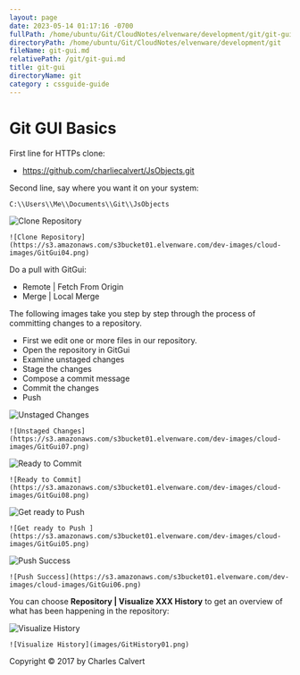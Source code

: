 ```yaml
---
layout: page
date: 2023-05-14 01:17:16 -0700
fullPath: /home/ubuntu/Git/CloudNotes/elvenware/development/git/git-gui.md
directoryPath: /home/ubuntu/Git/CloudNotes/elvenware/development/git
fileName: git-gui.md
relativePath: /git/git-gui.md
title: git-gui
directoryName: git
category : cssguide-guide
---
```


# Git GUI Basics

First line for HTTPs clone:

- https://github.com/charliecalvert/JsObjects.git

Second line, say where you want it on your system:

```
C:\\Users\\Me\\Documents\\Git\\JsObjects
```

<img class="small" src="https://s3.amazonaws.com/s3bucket01.elvenware.com/dev-images/cloud-images/GitGui04.png" alt="Clone Repository">

	![Clone Repository](https://s3.amazonaws.com/s3bucket01.elvenware.com/dev-images/cloud-images/GitGui04.png)

Do a pull with GitGui:

- Remote | Fetch From Origin
- Merge | Local Merge

The following images take you step by step through the process
of committing changes to a repository.

- First we edit one or more files in our repository.
- Open the repository in GitGui
- Examine unstaged changes
- Stage the changes
- Compose a commit message
- Commit the changes
- Push

<img class="small" src="https://s3.amazonaws.com/s3bucket01.elvenware.com/dev-images/cloud-images/GitGui07.png" alt="Unstaged Changes">

	![Unstaged Changes](https://s3.amazonaws.com/s3bucket01.elvenware.com/dev-images/cloud-images/GitGui07.png)

<img class="small" src="https://s3.amazonaws.com/s3bucket01.elvenware.com/dev-images/cloud-images/GitGui08.png" alt="Ready to Commit">

	![Ready to Commit](https://s3.amazonaws.com/s3bucket01.elvenware.com/dev-images/cloud-images/GitGui08.png)

<img class="small" src="https://s3.amazonaws.com/s3bucket01.elvenware.com/dev-images/cloud-images/GitGui05.png" alt="Get ready to Push ">

	![Get ready to Push ](https://s3.amazonaws.com/s3bucket01.elvenware.com/dev-images/cloud-images/GitGui05.png)

<img class="small" src="https://s3.amazonaws.com/s3bucket01.elvenware.com/dev-images/cloud-images/GitGui06.png" alt="Push Success">

	![Push Success](https://s3.amazonaws.com/s3bucket01.elvenware.com/dev-images/cloud-images/GitGui06.png)

You can choose **Repository | Visualize XXX History** to get an overview
of what has been happening in the repository:

<img class="small" src="https://s3.amazonaws.com/s3bucket01.elvenware.com/dev-images/cloud-images/GitHistory01.png" alt="Visualize History">

	![Visualize History](images/GitHistory01.png)

Copyright &copy; 2017 by Charles Calvert
